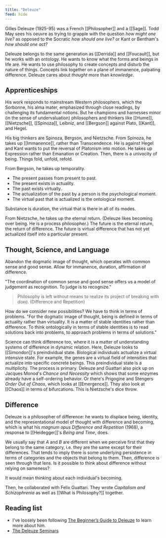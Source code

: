 ```yaml
---
title: "Deleuze"
feed: hide
---
```


Gilles Deleuze (1925-95) was a French [[Philosopher]] and a [[Sage]]. Todd May sees his oeuvre as trying to grapple with the question _how might one live?_ as opposed to the Socratic _how should one live?_ or Kant or Bentham's _how should one act?_

Deleuze belongs to the same generation as [[Derrida]] and [[Foucault]], but he works with an ontology. He wants to know what the forms and beings in life are. He wants to use philosophy to create concepts and disturb the nature of things. Concepts link together on a plane of immanence, palpating difference. Deleuze cares about _thought_ more than _knowledge_. 

## Apprenticeships

His work responds to mainstream Western philosophers, which the Sorbonne, his alma mater, emphasized through close readings, by challenging its fundamental notions. But he champions and harnesses minor (in the sense of undervaluation) philosophers and thinkers like [[Hume]], [[Nietzsche]], [[Spinoza]], Leibniz, and [[Bergson]] against Plato, [[Kant]], and Hegel. 

His big thinkers are Spinoza, Bergson, and Nietzsche. From Spinoza, he takes up [[Immanence]], rather than Transcendence. He is against Hegel and Kant wants to put the reversal of Platonism into motion. He takes up Expression rather than Emanation or Creation. Then, there is a univocity of being. Things fold, unfold, refold. 

From Bergson, he takes up temporality. 

- The present passes from present to past. 
- The present exists in actuality. 
- The past exists virtually. 
- The actualization of the past by a person is the psychological moment.
- The virtual past that is actualized is the ontological moment.

Substance is duration, the virtual that is there in all of its modes. 

From Nietzsche, he takes up the eternal return. (Deleuze likes becoming over being. He is a process philosopher.) The future is the eternal return, the return of difference. The future is virtual difference that has not yet actualized itself into a particular present. 

## Thought, Science, and Language

Abandon the dogmatic image of thought, which operates with common sense and good sense. Allow for immanence, duration, affirmation of difference.

"The coordination of common sense and good sense offers us a model of judgement as recognition. To judge is to recognize."

> Philosophy is left without means to realize its project of breaking with _doxa_. (Difference and Repetition)

How do we consider new possibilities? We have to think in terms of problems. "For the dogmatic image of thought, being is defined in terms of actuality rather than virtuality. It is a matter of stable identities rather than difference. To think ontologically in terms of stable identities is to read solutions back into problems, to approach problems in terms of solutions."

Science can think difference too, where it is a matter of understanding systems of difference in dynamic relation. Here, Deleuze looks to [[Simondon]]'s preindividual state. Biological individuals actualize a virtual intensive state. For example, the genes are a virtual field of intensities that actualize into specific concrete beings. This preindividual state is a multiplicity. The process is primary. Deleuze and Guattari also pick up on Jacques Monod's _Chance and Necessity_ which shows that some enzymes already have a self-ordering behavior. Or there's Prigogine and Stengers _Order Out of Chaos_, which looks at [[Emergence]]. They also look at [[Chaos]] in terms of bifurcations. This is Nietzsche's dice throw. 

## Difference

Deleuze is a philosopher of difference: he wants to displace being, identity, and the representational model of thought with difference and becoming, which is what his _magnum opus_ _Difference and Repetition_ (1968), a response to [[Heidegger]]'s _Being and Time_, does. 

We usually say that _A_ and _B_ are different when we perceive first that they belong to the same category, i.e. they are the same except for their differences. That tends to imply there is some underlying persistence in terms of categories and the objects that belong to them. Then, difference is seen through that lens. Is it possible to think about difference without relying on sameness?

It would mean thinking about each individual's becoming.

 
 Then, he collaborated with Felix Guattari. They wrote _Capitalism and Schizophrenia_ as well as [[What is Philosophy?]] together.

## Reading list

* I've loosely been following [The Beginner’s Guide to Deleuze](http://htmlgiant.com/random/the-beginners-guide-to-deleuze/) to learn more about him. 
* [The Deleuze Seminars](https://deleuze.cla.purdue.edu/)

